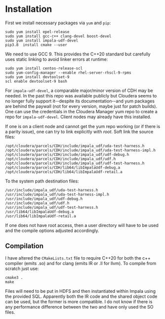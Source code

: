 # Installation

First we install necessary packages via `yum` and `pip`:

```{bash}
sudo yum install epel-release
sudo yum install gcc-c++ clang-devel boost-devel
sudo yum install impala-udf-devel
pip3.8  install cmake --user
```

We need to use GCC 9. This provides the C++20 standard but carefully uses static linking to avoid linker errors at runtime:

```{bash}
sudo yum install centos-release-scl
sudo yum-config-manager --enable rhel-server-rhscl-9-rpms
sudo yum install devtoolset-9
scl enable devtoolset-9 bash
```

For `impala-udf-devel`, a comparable major/minor version of CDH may be needed. In the past this repo was available publicly but Cloudera seems to no longer fully support it--despite its documentation--and yum packages are behind the paywall (not for every version, maybe just for patch builds). One can use the credentials in the Cloudera Manager yum repo to create a repo for `impala-udf-devel`. Client nodes may already have this installed.

If one is on a client node and cannot get the yum repo working (or if there is a parity issue), one can try to link explicitly with *root*. Soft link the source files:

```{bash}
/opt/cloudera/parcels/CDH/include/impala_udf/uda-test-harness.h
/opt/cloudera/parcels/CDH/include/impala_udf/uda-test-harness-impl.h
/opt/cloudera/parcels/CDH/include/impala_udf/udf-debug.h
/opt/cloudera/parcels/CDH/include/impala_udf/udf.h
/opt/cloudera/parcels/CDH/include/impala_udf/udf-test-harness.h
/opt/cloudera/parcels/CDH/lib64/libImpalaUdf-debug.a
/opt/cloudera/parcels/CDH/lib64/libImpalaUdf-retail.a
```

To the system path destination files:

```{bash}
/usr/include/impala_udf/uda-test-harness.h
/usr/include/impala_udf/uda-test-harness-impl.h
/usr/include/impala_udf/udf-debug.h
/usr/include/impala_udf/udf.h
/usr/include/impala_udf/udf-test-harness.h
/usr/lib64/libImpalaUdf-debug.a
/usr/lib64/libImpalaUdf-retail.a
```

If one does not have root access, then a user directory will have to be used and the compile options adjusted accordingly.

## Compilation

I have altered the `CMakeLists.txt` file to require C++20 for both the c++ compiler (emits .so) and for clang (emits IR or .ll for llvm). To compile from scratch just use:

```{bash}
cmake3 .
make
```

Files will need to be put in HDFS and then instantiated within Impala using the provided SQL. Apparently both the IR code and the shared object code can be used, but the former is more compatible. I do not know if there is any performance difference between the two and have only used the SO files.
